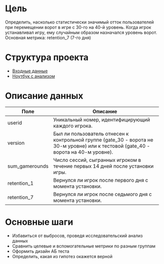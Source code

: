 # Цель
Определить, насколько статистически значимый отток пользователей при перемещении ворот в игре с 30-го на 40-й уровень. Когда игрок устанавливал игру, ему случайным образом назначался уровень ворот. 
Основная метрика: retention_7 (7-го дня)

# Структура проекта
- [Входные данные](https://github.com/VolterB11/A-B-Testing/tree/main/01%20Mobile%20Game%20Cookie%20Cats/Data)
- [Ноутбук с анализом](https://github.com/VolterB11/A-B-Testing/blob/main/01%20Mobile%20Game%20Cookie%20Cats/Mobile_Game_Cookie_Cats.ipynb)

# Описание данных
|Поле|Описание|
|----|--------|
|userid|Уникальный номер, идентифицирующий каждого игрока.|
|version|Был ли пользователь отнесен к контрольной группе (gate_30 - ворота не 30-м уровне) или к тестовой (gate_40 - ворота на 40-м уровне).|
|sum_gamerounds|Число сессий, сыгранных игроком в течение первых 14 дней после установки игры.|
|retention_1|Вернулся ли игрок после первого дня с момента установки.|
|retention_7|Вернулся ли игрок после седьмого дня с момента установки.|

# Основные шаги
- Избавиться от выбросов, проведя исследовательский анализ данных
- Сравнить целевые и вспомогательные метрики по разным группам
- Оформить дизайн АБ теста
- Определить, какая из гипотез окажется верной
